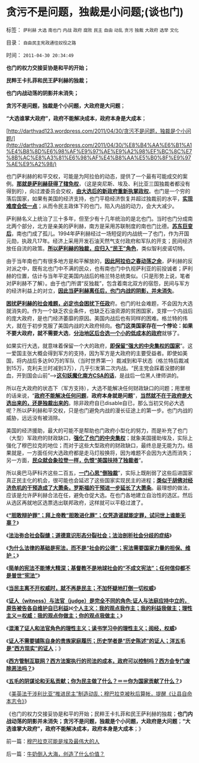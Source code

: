# 贪污不是问题，独裁是小问题;(谈也门)

标签： `萨利赫` `大选` `南也门` `内战` `政府` `腐败` `民主` `自由` `动乱` `贪污` `独裁` `大政府` `选举` `文化` 

目录： `自由民主宪政通往奴役之路`

时间： `2011-04-30 20:34:49`

**也门的权力交接妥协是和平的开始；**

**民粹王卡扎菲和民王萨利赫的独裁；**

**也门内战动荡的阴影并未消失；**

**贪污不是问题，独裁是个小问题，大政府是大问题**；

**“大选谁掌大政府”，政府不能解决成本，政府本身是大成本**；

[http://darthvad123.wordpress.com/2011/04/30/贪污不是问题，独裁是个小问题/](http://darthvad123.wordpress.com/2011/04/30/%E8%B4%AA%E6%B1%A1%E4%B8%8D%E6%98%AF%E9%97%AE%E9%A2%98%EF%BC%8C%E7%8B%AC%E8%A3%81%E6%98%AF%E4%B8%AA%E5%B0%8F%E9%97%AE%E9%A2%98/)

也门萨利赫的和平交权，可能是为阿拉伯的动态，提供了一个最有可能成交的案例。[**那就是萨利赫获得了辖免权**](../../../2009/2/28/与既得利益者合理妥协，就是争取和平.md)，（这是突尼斯、埃及、利比亚三国独裁者都没有得到的），向过渡委员会交权，[**由大选后的新政府重新执掌政权**](../../../2011/4/16/“全国大选”不是独裁和内战的消毒剂.md)。也门是一个穷的落后国家，如果有美国的经济支持，也门平稳经济恢复并超过独裁前的水平，[**实现难度会低一点**](../../../2011/4/17/西方以为亚非拉的问题是“独裁”.md)；从而令民主政体下的也门，陷入内战的动力，会大大减少。

萨利赫名义上统治了三十多年，但至少有十几年统治的是北也门。当时也门分成南北两个部分，北方是亲美的萨利赫，南方是采用苏联制度的南也门比德。[**苏东巨变后**](../../../2009/8/4/苏东巨变的真相是苏联并没有消失.md)，南也门成了孤儿。1994年萨利赫经过一场短促的内战统一了也门，作为开国元勋，执政凡17年。经济上采用开发石油天然气支付政府和军队的开支；民间经济放任自流的政策。[**所以萨利赫的独裁，应归入“民王”角色**](../../../2011/3/11/光荣革命的敌人和治乱循环.md)，类似智利皮诺切特。

由于当年南也门有很多地方是和平解放的，[**因此阿拉伯之春动荡之余**](../../../2011/4/11/阿拉伯民粹化时美国能阻止吗？.md)，萨利赫的反对派之中，既有北也门中不满的民众，也有南也门中仇视萨利亚的前投诚者；萨利赫的位置，估计与当年平定美国内战后的格兰特总统类似。（只是形势上说，笔者对萨利赫不了解）。由于也门所谓“反独裁”，包含着南北双方的宿怨，民间与军方的经济利益上的对立，[**因此当萨利赫离任后，也门内战的阴影，并未消失**](http://blog.sina.com.cn/s/blog_5563a64d01017wck.html)。

[**困扰萨利赫的社会难题，必定也会困扰下任政**](../../../2011/4/5/西方出口民主，东方进口内战.md)府。也门的社会难题，不会因为大选就消失的。作为一个缺乏农业条件，也缺乏石油资源的贫困国家，支撑一个内战后的庞大政府，是也门经济萎靡的原因。美国内战后也有同样的困难。格兰特的伟大，就在于初步克服了美国内战的大政府倾向。**也门这类国家存在一个悖论：如果不要大政府，就不需要大选**，[**分治地区后合选一个小的低成本的政府**](../../../2010/12/25/为什么小政府利国利民.md)就够了。

如果实行大选，就意味着保留一个大的政府，[**即保留“强大的中央集权的国家**](../../../2009/12/3/“分久必合，合久必分”.md)”。这一爱国主张大概会得到军方的支持，因为军方是大政府的主要受益者。即使如美国，将内战后多达90万的军队（当时世界第一）裁减到和平状态（格兰特后裁减到15万，克利夫兰时减到3万），几乎引发第二次内战。“民主党会踩着没膝的鲜血，开到国会山前”——>[**这句妖魔化南方CSA的话**](../../../2009/5/8/妖魔化敌视与铁板一块.md)，是战后一位黑人律师讲的。

所以在大政府的状态下（军方支持），大选不能解决任何财政缺口的问题；用里根的话来说，“[**政府不能解决任何问题**](../../../2009/11/17/上帝存在的科学疑证和政府的价值.md)，**政府本身就是问题**”，[**当然就不在于政府是大选出来的，还是独裁出来的**](../../../2011/4/17/独裁腐败都不是司法罪名.md)。除非政府自已disable自已，那么当初又何必大选呢？所以萨利赫和平交权，只是也门避免内战的漫长征途上的第一步。也门内战的威胁，远远没有被消除。

美国的经济援助，最大的可能不是帮助也门政府小型化的努力，而是补充了也门（大型）军政府的财政缺口，[**强化了也门的中央集权**](../../../2011/1/10/“联省自治”军阀混战必定导致中央集权.md)；就象美国援助埃及，实际上强化了穆巴拉克的地位；而对于这些大型政府的财政缺口，最终总是无能为力。结果就是，一方面任何大选政府都是走马灯般换将，因为难题不会因为大选而消失；另一方面，[**民众就会象拉登一样，仇恨“美国扶持了独裁者**](../../../2009/7/3/美国的人权民主是怎么惹来了本拉登老师的恐怖战争.md)”。

所以奥巴马萨科齐这些二百五，[**一门心思“倒独裁**](../../../2011/4/16/反对独裁者，不能取而代之.md)”，实际上既削弱了这些后进国家真正民主化的机会，很可能也会延迟了这些国家实现民主的进程；[**类似于胡佛对经济危机的干预造成了大萧条，罗斯福的干预进一步延长了大萧条**](../../../2011/3/16/美国大萧条的五条成因.md)。最理想的做法，应该是允许萨利赫合法在任，避免仓促大选。在也门各地建立自治性的选区。然后从选区再就地区选票选出联邦政府，这样就可以平稳过渡了。

《[**“胆敢辩护罪”；拜上帝教“胆敢进化罪”；仅凭造谣就能定罪，试问世上谁能无辜？**](../../../2011/4/23/谁能无辜“胆敢辩护罪”和“胆敢进化罪”.md)》

《[**法治弥合社会裂缝；道德意识形态分裂社会；法治剖析社会分歧的症结**](../../../2011/4/23/法治弥合社会；人治制造分裂.md)》

《[**为什么法律的基础是宪法，而不是“社会的公德”；宪法需要国家力量的担保、维护；**](../../../2011/4/24/法律的根本是宪法不是公德.md)》

《[**简单的宪法不能博大精深；基督教不是地球社会的“不成文宪法”；任何信仰都不是普世“宪法”**](../../../2011/4/24/宪法要简单易懂，不能博大精深.md)》

《[**当民主离不开权威时，就不再是民主；不加怀疑地打倒一切权威**](../../../2011/4/24/《通往奴役之路》之权威美国和美国的权威.md)》

《[**证人（witness）与法官（judge）是完全不同的角色;证人与法庭应持中立的，原告被告各自维护自已利益**](../../../2011/4/25/不真实的，不一定作假的；.md)》《[**个人主义：我的观点我作主；我的利益我做主；理性主义＝权威：我的观点你做主；你的观点我做主；**](../../../2011/4/25/“我的观点我作主”和理性主义的权威.md)》

《[**混淆了证人和法官角色的理性主义；读书学习中的理性主义；阅经，权威**](../../../2011/4/25/混淆了证人和法官角色的理性主义.md)》

《[**证人不需要铺陈自身的贵族家庭履历；历史学者是“历史陈述”的证人；洋五毛是“西方现实”的证人**](../../../2011/4/27/理性主义者自爆隐私的权威性.md)；》

《[**西方管制互联网？西方法案执行的司法的成本，政府可以控制吗？西方会专门废除恶法吗？**](../../../2011/4/27/我国记者论证西方严厉管制互联网.md)》

《[**五毛的阴谋论和无私贡献；你为民主做了什么？＝＝你为国家贡献了什么？**](../../../2011/4/27/五毛的阴谋论的贡献.md)》

《[美英法干涉利比亚“推进民主”制造动乱；穆巴拉克被秋后算帐，提醒《让县自命本志令》](../../../2011/4/30/穆巴拉克可能是埃及最伟大的人.md)》

《也门的权力交接妥协是和平的开始；民粹王卡扎菲和民王萨利赫的独裁；**也门内战动荡的阴影并未消失；贪污不是问题，独裁是个小问题，大政府是大问题**；**“大选谁掌大政府”，政府不能解决成本，政府本身是大成本**；》



前一篇：[穆巴拉克可能是埃及最伟大的人](../../../2011/4/30/穆巴拉克可能是埃及最伟大的人.md)

后一篇：[牛奶倒入大海，创造了什么价值？](../../../2011/5/1/牛奶倒入大海，创造了什么价值？.md)